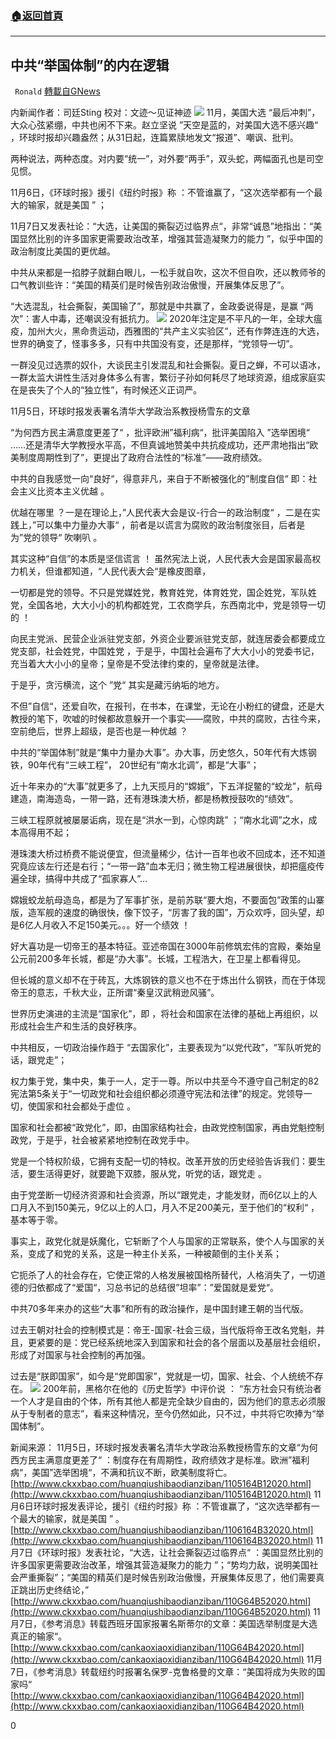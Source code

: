 ###  [:house:返回首頁](https://github.com/ourhimalayas/txt)
---

## 中共“举国体制”的内在逻辑
` Ronald` [轉載自GNews](https://gnews.org/zh-hans/543759/)

内新闻作者：司廷Sting 校对：文迹～见证神迹
![]()![](https://gnews-media-offload.s3.amazonaws.com/wp-content/uploads/2020/11/10070035/PSX_20201110_142137.jpg)
11月，美国大选 “最后冲刺”，大众心弦紧绷，中共也闲不下来。赵立坚说 ”天空是蓝的，对美国大选不感兴趣“ ，环球时报却兴趣盎然；从31日起，连篇累牍地发文“报道”、嘲讽、批判。

两种说法，两种态度。对内要“统一”，对外要“两手”，双头蛇，两幅面孔也是司空见惯。

11月6日，《环球时报》援引《纽约时报》称 ：不管谁赢了，“这次选举都有一个最大的输家，就是美国 ” ；

11月7日又发表社论：“大选，让美国的撕裂迈过临界点“，非常“诚恳”地指出：“美国显然比别的许多国家更需要政治改革，增强其营造凝聚力的能力 ”，似乎中国的政治制度比美国的更优越。

中共从来都是一掐脖子就翻白眼儿，一松手就自吹，这次不但自吹，还以教师爷的口气教训些许：“美国的精英们是时候告别政治傲慢，开展集体反思了”。

“大选混乱，社会撕裂，美国输了”，那就是中共赢了，金政委说得是，是赢 “两次”：害人中毒，还嘲讽没有抵抗力。
![]()![](https://gnews-media-offload.s3.amazonaws.com/wp-content/uploads/2020/11/10070100/PSX_20201110_142118.jpg)
2020年注定是不平凡的一年，全球大瘟疫，加州大火，黑命贵运动，西雅图的“共产主义实验区”，还有作弊连连的大选，世界的确变了，怪事多多，只有中共国没有变，还是那样，“党领导一切”。

一群没见过选票的奴仆，大谈民主引发混乱和社会撕裂。夏日之蝉，不可以语冰，一群太监大讲性生活对身体多么有害，繁衍子孙如何耗尽了地球资源，组成家庭实在是丧失了个人的“独立性”，有时候还义正词严。

11月5日，环球时报发表署名清华大学政治系教授杨雪东的文章

“为何西方民主满意度更差了“ ，批评欧洲”福利病“，批评美国陷入 ”选举困境“ ……还是清华大学教授水平高，不但真诚地赞美中共抗疫成功，还严肃地指出“欧美制度周期性到了”，更提出了政府合法性的“标准”——政府绩效。

中共的自我感觉一向“良好“，得意非凡，来自于不断被强化的”制度自信“ 即：社会主义比资本主义优越 。

优越在哪里 ？一是在理论上，”人民代表大会是议-行合一的政治制度“ ，二是在实践上，”可以集中力量办大事“ ，前者是以谎言为腐败的政治制度张目，后者是为”党的领导“ 吹喇叭 。

其实这种“自信”的本质是坚信谎言 ！ 虽然宪法上说，人民代表大会是国家最高权力机关，但谁都知道，“人民代表大会“是橡皮图章，

一切都是党的领导。不只是党媒姓党，教育姓党，体育姓党，国企姓党，军队姓党，全国各地，大大小小的机构都姓党，工农商学兵，东西南北中，党是领导一切的 ！

向民主党派、民营企业派驻党支部，外资企业要派驻党支部，就连居委会都要成立党支部，社会姓党，中国姓党 ，于是乎，中国社会遍布了大大小小的党委书记，充当着大大小小的皇帝；皇帝是不受法律约束的，皇帝就是法律。

于是乎，贪污横流，这个 ”党“ 其实是藏污纳垢的地方。

不但”自信“，还爱自吹，在报刊，在书本，在课堂，无论在小粉红的键盘，还是大教授的笔下，吹嘘的时候都故意躲开一个事实——腐败，中共的腐败，古往今来，空前绝后，世界上超级，是否也是一种优越 ？

中共的“举国体制”就是“集中力量办大事”。办大事，历史悠久，50年代有大炼钢铁，90年代有“三峡工程”， 20世纪有“南水北调”，都是“大事”；

近十年来办的“大事”就更多了，上九天揽月的“嫦娥”，下五洋捉鳖的“蛟龙”，航母建造，南海造岛，一带一路，还有港珠澳大桥，都是杨教授鼓吹的“绩效”。

三峡工程原就被屡屡诟病，现在是“洪水一到，心惊肉跳” ；“南水北调”之水，成本高得用不起；

港珠澳大桥过桥费不能说便宜，但流量稀少，估计一百年也收不回成本，还不知道究竟应该左行还是右行；“一带一路”血本无归；微生物工程进展很快，却把瘟疫传遍全球，搞得中共成了“孤家寡人”…

嫦娥蛟龙航母造岛，都是为了军事扩张，是前苏联“要大炮，不要面包”政策的山寨版，造军舰的速度的确很快，像下饺子，“厉害了我的国”，万众欢呼，回头望，却是6亿人月收入不足150美元。。。好一个绩效 ！

好大喜功是一切帝王的基本特征。亚述帝国在3000年前修筑宏伟的宫殿，秦始皇公元前200多年长城，都是“办大事”。长城，工程浩大，在卫星上都看得见。

但长城的意义却不在于砖瓦，大炼钢铁的意义也不在于炼出什么钢铁，而在于体现帝王的意志，千秋大业，正所谓“秦皇汉武稍逊风骚”。

世界历史演进的主流是“国家化”，即 ，将社会和国家在法律的基础上再组织，以形成社会生产和生活的良好秩序。

中共相反，一切政治操作趋于 “去国家化”，主要表现为“以党代政”，“军队听党的话，跟党走”；

权力集于党，集中央，集于一人，定于一尊。所以中共至今不遵守自己制定的82宪法第5条关于“一切政党和社会组织都必须遵守宪法和法律”的规定。党领导一切，使国家和社会都处于虚位 。

国家和社会都被“政党化”，即，由国家结构社会，由政党控制国家，再由党魁控制政党，于是乎，社会被紧紧地控制在政党手中。

党是一个特权阶级，它拥有支配一切的特权。改革开放的历史经验告诉我们：要生活，要生活得更好，就要跪下双膝，服从党，听党的话，跟党走 。

由于党垄断一切经济资源和社会资源，所以“跟党走，才能发财，而6亿以上的人口月入不到150美元，9亿以上的人口，月入不足200美元，至于他们的“权利“ ，基本等于零。

事实上，政党化就是妖魔化，它斩断了个人与国家的正常联系，使个人与国家的关系，变成了和党的关系，这是一种主仆关系，一种被颠倒的主仆关系；

它扼杀了人的社会存在，它使正常的人格发展被国格所替代，人格消失了，一切道德的归依都成了“爱国“，习总书记的总结很”坦率”：”爱国就是爱党“。

中共70多年来办的这些“大事”和所有的政治操作，是中国封建王朝的当代版。

过去王朝对社会的控制模式是：帝王-国家-社会三级，当代版将帝王改名党魁，并且，更紧要的是：党已经系统地深入到国家和社会的各个层面以及基层社会组织，形成了对国家与社会控制的再加强。

过去是“朕即国家”，如今是“党即国家”，党就是一切，国家、社会、个人统统不存在。
![]()![](https://gnews-media-offload.s3.amazonaws.com/wp-content/uploads/2020/11/10070136/5a1a31774aa2311f.jpeg)
200年前，黑格尔在他的《历史哲学》中评价说 ： “东方社会只有统治者一个人才是自由的个体，所有其他人都是完全缺少自由的，因为他们的意志必须服从于专制者的意志”，看来这种情况，至今仍然如此，只不过，中共将它吹捧为“举国体制”。

新闻来源：
11月5日，环球时报发表署名清华大学政治系教授杨雪东的文章“为何西方民主满意度更差了“ ：制度存在有周期性，政府绩效才是标准。欧洲”福利病“，美国”选举困境“，不满和抗议不断，欧美制度将亡。
[http://www.ckxxbao.com/huanqiushibaodianziban/1105164B12020.html](http://www.ckxxbao.com/huanqiushibaodianziban/1105164B12020.html)
11月6日环球时报发表评论，援引《纽约时报》称 ：不管谁赢了，“这次选举都有一个最大的输家，就是美国 ” 。[http://www.ckxxbao.com/huanqiushibaodianziban/1106164B32020.html](http://www.ckxxbao.com/huanqiushibaodianziban/1106164B32020.html)
11月7日《环球时报》发表社论，“大选，让社会撕裂迈过临界点“ ：美国显然比别的许多国家更需要政治改革，增强其营造凝聚力的能力 ”；“势均力敌，说明美国社会严重撕裂”；“美国的精英们是时候告别政治傲慢，开展集体反思了，他们需要真正跳出历史终结论，”
[http://www.ckxxbao.com/huanqiushibaodianziban/110G64B52020.html](http://www.ckxxbao.com/huanqiushibaodianziban/110G64B52020.html)
11月7日，《参考消息》转载西班牙国家报署名斯蒂尔的文章：美国选举制度是大选真正的输家“。
[http://www.ckxxbao.com/cankaoxiaoxidianziban/110G64B42020.html](http://www.ckxxbao.com/cankaoxiaoxidianziban/110G64B42020.html)
11月7日，《参考消息》转载纽约时报署名保罗-克鲁格曼的文章：“美国将成为失败的国家吗“
[http://www.ckxxbao.com/cankaoxiaoxidianziban/110G64B42020.html](http://www.ckxxbao.com/cankaoxiaoxidianziban/110G64B42020.html)

0
